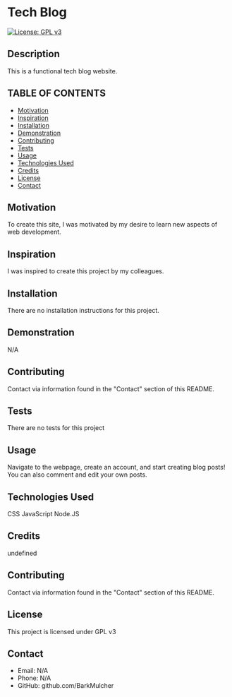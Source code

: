 
  # Tech Blog

  [![License: GPL v3](https://img.shields.io/badge/License-GPLv3-blue.svg)](https://www.gnu.org/licenses/gpl-3.0) 

  ## Description
  This is a functional tech blog website.

  ## TABLE OF CONTENTS
  * [Motivation](#motivation)
  * [Inspiration](#inspiration)
  * [Installation](#installation)
  * [Demonstration](#demonstration)
  * [Contributing](#contributing)
  * [Tests](#Tests)
  * [Usage](#usage)
  * [Technologies Used](#languages)
  * [Credits](#credits)
  * [License](#license)
  * [Contact](#contact)
  
  ## Motivation
  To create this site, I was motivated by my desire to learn new aspects of web development.

  ## Inspiration
  I was inspired to create this project by my colleagues.

  ## Installation
  There are no installation instructions for this project.

  ## Demonstration
  N/A

  ## Contributing
  Contact via information found in the "Contact" section of this README.

  ## Tests
  There are no tests for this project

  ## Usage
  Navigate to the webpage, create an account, and start creating blog posts! You can also comment and edit your own posts.

  ## Technologies Used
  CSS 
JavaScript 
Node.JS 


  ## Credits
  undefined

  ## Contributing
  Contact via information found in the "Contact" section of this README.

  ## License
  This project is licensed under GPL v3

  ## Contact
  * Email: N/A
  * Phone: N/A
  * GitHub: github.com/BarkMulcher

